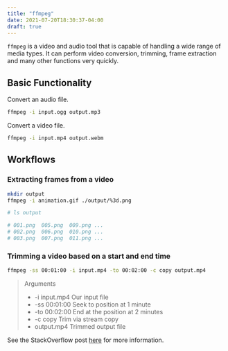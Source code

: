 ```yaml
---
title: "ffmpeg"
date: 2021-07-20T18:30:37-04:00
draft: true
---
```


`ffmpeg` is a video and audio tool that is capable of handling a wide range of
media types. It can perform video conversion, trimming, frame extraction and
many other functions very quickly.

## Basic Functionality

Convert an audio file.

```sh
ffmpeg -i input.ogg output.mp3
```

Convert a video file.

```sh
ffmpeg -i input.mp4 output.webm
```

## Workflows

### Extracting frames from a video

```sh
mkdir output
ffmpeg -i animation.gif ./output/%3d.png

# ls output

# 001.png  005.png  009.png ...
# 002.png  006.png  010.png ...
# 003.png  007.png  011.png ...
```

### Trimming a video based on a start and end time

```sh
ffmpeg -ss 00:01:00 -i input.mp4 -to 00:02:00 -c copy output.mp4
```

> Arguments
>
> - -i input.mp4 Our input file
> - -ss 00:01:00 Seek to position at 1 minute
> - -to 00:02:00 End at the position at 2 minutes
> - -c copy Trim via stream copy
> - output.mp4 Trimmed output file

See the StackOverflow post [here](https://stackoverflow.com/a/42827058) for more
information.
